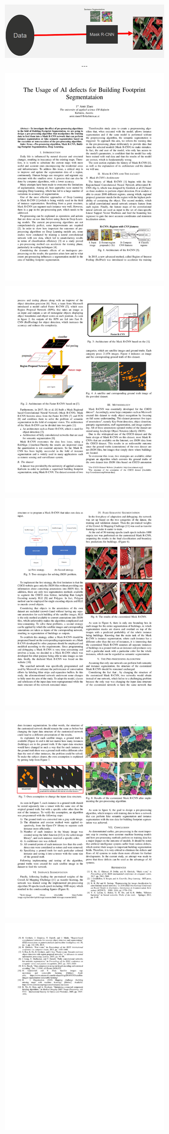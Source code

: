 <p align="center">
<img src="./img/1.gif" alt="paper" />
<p align="center">
---
<p align="center">
<img src="./img/fig1.jpg" alt="paper" />
<p align="center">
<p align="center">
<img src="./img/fig2.jpg" alt="paper" />
<p align="center">
<p align="center">
<img src="./img/fig3.jpg" alt="paper" />
<p align="center">
<p align="center">
<img src="./img/fig4.jpg" alt="paper" />
<p align="center">
<p align="center">
<img src="./img/fig5.jpg" alt="paper" />
<p align="center">

